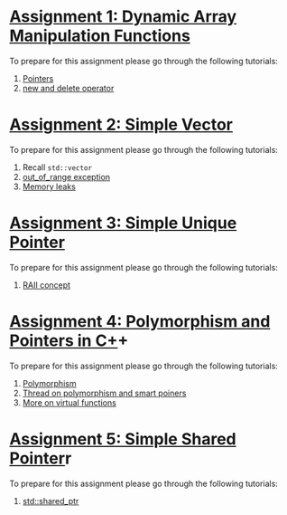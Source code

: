 # [Assignment 1: Dynamic Array Manipulation Functions](https://github.com/Gamezar/cpp-training/tree/main/pointers/tasks/dynamic-array)

To prepare for this assignment please go through the following tutorials:
1. [Pointers](https://cplusplus.com/doc/tutorial/pointers/#google_vignette)
2. [new and delete operator](https://www.geeksforgeeks.org/new-and-delete-operators-in-cpp-for-dynamic-memory/)

# [Assignment 2: Simple Vector](https://github.com/Gamezar/cpp-training/tree/main/pointers/tasks/simple-vector)

To prepare for this assignment please go through the following tutorials:
1. Recall `std::vector`
2. [out_of_range exception](https://www.delftstack.com/howto/cpp/throw-out-of-range-exception-cpp/)
3. [Memory leaks](https://www.geeksforgeeks.org/memory-leak-in-c-and-how-to-avoid-it/)

# [Assignment 3: Simple Unique Pointer](https://github.com/Gamezar/cpp-training/tree/main/pointers/tasks/simple-unique-ptr)

To prepare for this assignment please go through the following tutorials:
1. [RAII concept](https://learn.microsoft.com/en-us/cpp/cpp/object-lifetime-and-resource-management-modern-cpp?view=msvc-170)

# [Assignment 4: Polymorphism and Pointers in C+](https://github.com/Gamezar/cpp-training/tree/main/pointers/tasks/zoo)+

To prepare for this assignment please go through the following tutorials:
1. [Polymorphism](https://cplusplus.com/doc/tutorial/polymorphism/)
2. [Thread on polymorphism and smart poiners](https://cplusplus.com/forum/beginner/218300/)
3. [More on virtual functions](https://www.learncpp.com/cpp-tutorial/virtual-functions/)

# [Assignment 5: Simple Shared Pointer](https://github.com/Gamezar/cpp-training/tree/main/pointers/tasks/simple-shared-ptr)r

To prepare for this assignment please go through the following tutorials:
1. [std::shared_ptr](https://www.learncpp.com/cpp-tutorial/stdshared_ptr/)
